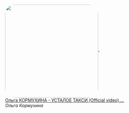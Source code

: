 <!--2023-12-31 12:00:10-->
<div>
<a class="nodecor" href=https://www.youtube.com/watch?v=UYGQGzS8daE target="_blank">
  <img src="https://i.ytimg.com/vi/UYGQGzS8daE/hqdefault.jpg" width="300px" align="middle" alt="" style="border-radius:10%">
</a>
&nbsp;&nbsp;&nbsp;
<div class="inlbl">
  <a class="nodecor" href="https://www.youtube.com/watch?v=UYGQGzS8daE" target="_blank">Ольга КОРМУХИНА - УСТАЛОЕ ТАКСИ (Official video),...</a><br>
  <i class="smaller2">Ольга Кормухина</i>
</div>
</div>
